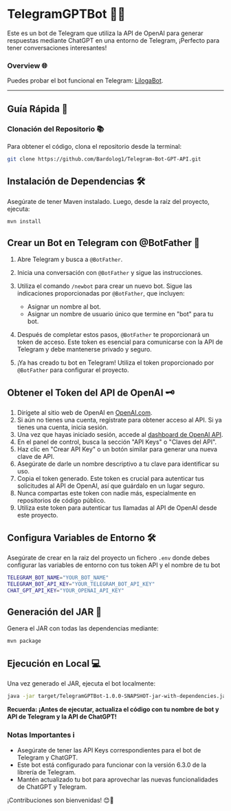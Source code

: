 # TelegramGPTBot 🤖💬

Este es un bot de Telegram que utiliza la API de OpenAI para generar respuestas mediante ChatGPT en una entorno de Telegram, ¡Perfecto para tener conversaciones interesantes!

### Overview 🌐

Puedes probar el bot funcional en Telegram: [LilogaBot](https://t.me/LilogaBot).

---

## Guía Rápida 🚀

### Clonación del Repositorio  📚

Para obtener el código, clona el repositorio desde la terminal:

```bash
git clone https://github.com/Bardolog1/Telegram-Bot-GPT-API.git
````

## Instalación de Dependencias 🛠️

Asegúrate de tener Maven instalado. Luego, desde la raíz del proyecto, ejecuta:

```bash
mvn install
```

## Crear un Bot en Telegram con @BotFather  👾

1. Abre Telegram y busca a `@BotFather`.
2. Inicia una conversación con `@BotFather` y sigue las instrucciones.
3. Utiliza el comando `/newbot` para crear un nuevo bot. Sigue las indicaciones proporcionadas por `@BotFather`, que incluyen:

   - Asignar un nombre al bot.
   - Asignar un nombre de usuario único que termine en "bot" para tu bot.
4. Después de completar estos pasos, `@BotFather` te proporcionará un token de acceso. Este token es esencial para comunicarse con la API de Telegram y debe mantenerse privado y seguro.
5. ¡Ya has creado tu bot en Telegram! Utiliza el token proporcionado por `@BotFather` para configurar el proyecto.

## Obtener el Token del API de OpenAI  🗝️

1. Dirígete al sitio web de OpenAI en [OpenAI.com](https://openai.com/).
2. Si aún no tienes una cuenta, regístrate para obtener acceso al API. Si ya tienes una cuenta, inicia sesión.
3. Una vez que hayas iniciado sesión, accede al [dashboard de OpenAI API](https://platform.openai.com/dashboard).
4. En el panel de control, busca la sección "API Keys" o "Claves del API".
5. Haz clic en "Crear API Key" o un botón similar para generar una nueva clave de API.
6. Asegúrate de darle un nombre descriptivo a tu clave para identificar su uso.
7. Copia el token generado. Este token es crucial para autenticar tus solicitudes al API de OpenAI, así que guárdalo en un lugar seguro.
8. Nunca compartas este token con nadie más, especialmente en repositorios de código público.
9. Utiliza este token para autenticar tus llamadas al API de OpenAI desde este proyecto.


## Configura Variables de Entorno  🛠️

Asegúrate de crear en la raiz del proyecto un fichero `.env` donde debes configurar las variables de entorno con tus token API y el nombre de tu bot

```bash
TELEGRAM_BOT_NAME="YOUR_BOT_NAME"
TELEGRAM_BOT_API_KEY="YOUR_TELEGRAM_BOT_API_KEY"
CHAT_GPT_API_KEY="YOUR_OPENAI_API_KEY"
```


## Generación del JAR  🚄
Genera el JAR con todas las dependencias mediante:

```bash
mvn package
```

## Ejecución en Local  💻
Una vez generado el JAR, ejecuta el bot localmente:

```bash
java -jar target/TelegramGPTBot-1.0.0-SNAPSHOT-jar-with-dependencies.jar
```

**Recuerda: ¡Antes de ejecutar, actualiza el código con tu nombre de bot y API de Telegram y la API de ChatGPT!**

### Notas Importantes ℹ️

- Asegúrate de tener las API Keys correspondientes para el bot de Telegram y ChatGPT.
- Este bot está configurado para funcionar con la versión 6.3.0 de la librería de Telegram.
- Mantén actualizado tu bot para aprovechar las nuevas funcionalidades de ChatGPT y Telegram.



¡Contribuciones son bienvenidas!  😊🚀



